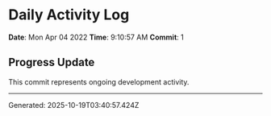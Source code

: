 # Daily Activity Log

**Date**: Mon Apr 04 2022
**Time**: 9:10:57 AM
**Commit**: 1

## Progress Update

This commit represents ongoing development activity.

---
Generated: 2025-10-19T03:40:57.424Z
